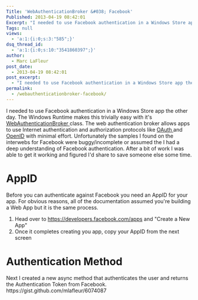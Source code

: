 ```yaml
---
Title: 'WebAuthenticationBroker &#038; Facebook'
Published: 2013-04-19 08:42:01
Excerpt: "I needed to use Facebook authentication in a Windows Store app the other day. The Windows Runtime makes this trivially easy with it's WebAuthenticationBroker class. The web authentication broker allows apps to use Internet authentication and authorization protocols like OAuth and OpenID with minimal effort."
Tags: null
views:
  - 'a:1:{i:0;s:3:"585";}'
dsq_thread_id:
  - 'a:1:{i:0;s:10:"3541860397";}'
author:
  - Marc LaFleur
post_date:
  - 2013-04-19 08:42:01
post_excerpt:
  - "I needed to use Facebook authentication in a Windows Store app the other day. The Windows Runtime makes this trivially easy with it's WebAuthenticationBroker class. The web authentication broker allows apps to use Internet authentication and authorization protocols like OAuth and OpenID with minimal effort."
permalink:
  - /webauthenticationbroker-facebook/
---
```

I needed to use Facebook authentication in a Windows Store app the other day. The Windows Runtime makes this trivially easy with it's <a href="http://msdn.microsoft.com/en-us/library/windows/apps/br227044.aspx" target="_blank">WebAuthenticationBroker </a>class. The web authentication broker allows apps to use Internet authentication and authorization protocols like <a href="http://oauth.net/2/" target="_blank">OAuth </a>and <a href="http://openid.net/" target="_blank">OpenID</a> with minimal effort. Unfortunately the samples I found on the interwebs for Facebook were buggy/incomplete or assumed the I had a deep understanding of Facebook authentication. After a bit of work I was able to get it working and figured I'd share to save someone else some time. <span style="font-size: 12pt;">
</span>
<h1>AppID</h1>
Before you can authenticate against Facebook you need an AppID for your app. For obvious reasons, all of the documentation assumed you're building a Web App but it is the same process.
<ol>
	<li>Head over to <a href="https://developers.facebook.com/apps">https://developers.facebook.com/apps</a> and "Create a New App"
<img alt="" src="http://massivescale.azurewebsites.net/wp-content/uploads/2013/04/041913_1331_WebAuthenti1.png" /></li>
	<li>Once it completes creating you app, copy your AppID from the next screen
<img alt="" src="http://massivescale.azurewebsites.net/wp-content/uploads/2013/04/041913_1331_WebAuthenti2.png" /></li>
</ol>
<h1>Authentication Method</h1>
Next I created a new async method that authenticates the user and returns the Authentication Token from Facebook.
https://gist.github.com/mlafleur/6074087